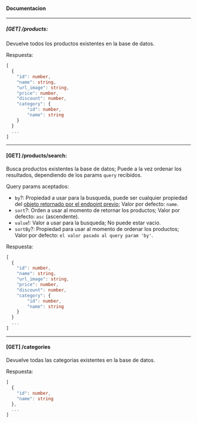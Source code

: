 
#### Documentacion
---


##### [GET] /products:
Devuelve todos los productos existentes en la base de datos.

Respuesta:
```ts
[
  {
    "id": number,
    "name": string,
    "url_image": string,
    "price": number,
    "discount": number,
    "category": {
        "id": number,
        "name": string
    }
  }
  ...
]
```
---
#### [GET] /products/search:
Busca productos existentes la base de datos; Puede a la vez ordenar los resultados, dependiendo de los params `query` recibidos.

Query params aceptados:
  * `by`?:  Propiedad a usar para la busqueda, puede ser cualquier propiedad del [objeto retornado por el endpoint previo](https://github.com/deagred/bsale-challenge-api#:~:text=Respuesta%3A-,%5B%0A%20%20%7B%0A%20%20%20%20%22id%22%3A%20number%2C%0A%20%20%20%20%22name%22%3A%20string%2C%0A%20%20%20%20%22url_image%22%3A%20string%2C%0A%20%20%20%20%22price%22%3A%20number%2C%0A%20%20%20%20%22discount%22%3A%20number%2C%0A%20%20%20%20%22category%22%3A%20%7B%0A%20%20%20%20%20%20%20%20%22id%22%3A%20number%2C%0A%20%20%20%20%20%20%20%20%22name%22%3A%20string%0A%20%20%20%20%7D%0A%20%20%7D%0A%20%20...%0A%5D,-%5BGET%5D%20/products/search); Valor por defecto: `name`.
  * `sort`?: Orden a usar al momento de retornar los productos; Valor por defecto: `asc` (ascendente).
  * `value`!: Valor a usar para la busqueda; No puede estar vacio.
  * `sortBy`?: Propiedad para usar al momento de ordenar los productos; Valor por defecto: `el valor pasado al query param 'by'`.

Respuesta:
```ts
[
  {
    "id": number,
    "name": string,
    "url_image": string,
    "price": number,
    "discount": number,
    "category": {
        "id": number,
        "name": string
    }
  }
  ...
]
```
---

#### [GET] /categories
Devuelve todas las categorias existentes en la base de datos.

Respuesta:
```ts
[
  {
    "id": number,
    "name": string
  },
  ...
]
```
